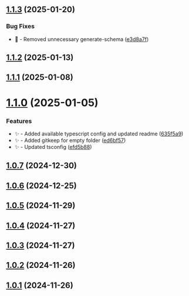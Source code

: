 ## [1.1.3](https://github.com/Zilero232/commit-jazzer/compare/v1.1.2...v1.1.3) (2025-01-20)


### Bug Fixes

* 🐛 - Removed unnecessary generate-schema ([e3d8a7f](https://github.com/Zilero232/commit-jazzer/commit/e3d8a7f82964fc7c00ab5f359107853755c772bc))

## [1.1.2](https://github.com/Zilero232/commit-jazzer/compare/v1.1.1...v1.1.2) (2025-01-13)

## [1.1.1](https://github.com/Zilero232/commit-jazzer/compare/v1.1.0...v1.1.1) (2025-01-08)

# [1.1.0](https://github.com/Zilero232/commit-jazzer/compare/v1.0.7...v1.1.0) (2025-01-05)


### Features

* ✨ - Added available typescript config and updated readme ([635f5a9](https://github.com/Zilero232/commit-jazzer/commit/635f5a943ac7f47e9105b674380544b9f69a9be0))
* ✨ - Added gitkeep for empty folder ([ed6bf57](https://github.com/Zilero232/commit-jazzer/commit/ed6bf57be9b65eda322996f52becec144cc15fc5))
* ✨ - Updated tsconfig ([efd5b88](https://github.com/Zilero232/commit-jazzer/commit/efd5b884b5ddee4b3fa15d92a67a849191fecf66))

## [1.0.7](https://github.com/Zilero232/commit-jazzer/compare/v1.0.6...v1.0.7) (2024-12-30)

## [1.0.6](https://github.com/Zilero232/commit-jazzer/compare/v1.0.5...v1.0.6) (2024-12-25)

## [1.0.5](https://github.com/Zilero232/commit-jazzer/compare/v1.0.4...v1.0.5) (2024-11-29)

## [1.0.4](https://github.com/Zilero232/commit-jazzer/compare/v1.0.3...v1.0.4) (2024-11-27)

## [1.0.3](https://github.com/Zilero232/commit-jazzer/compare/v1.0.2...v1.0.3) (2024-11-27)

## [1.0.2](https://github.com/Zilero232/commit-jazzer/compare/v1.0.1...v1.0.2) (2024-11-26)

## [1.0.1](https://github.com/Zilero232/commit-jazzer/compare/v1.0.0...v1.0.1) (2024-11-26)
